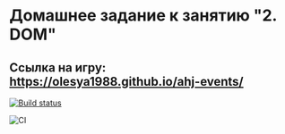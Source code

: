 # Домашнее задание к занятию "2. DOM"

## Ссылка на игру: https://olesya1988.github.io/ahj-events/

[![Build status](https://ci.appveyor.com/api/projects/status/h55fykh385kq0ehr?svg=true)](https://ci.appveyor.com/project/Olesya1988/ahj-events)

![CI](https://github.com/Olesya1988/ahj-events/actions/workflows/web.yml/badge.svg)